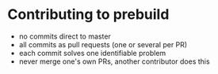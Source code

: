 # Contributing to prebuild

- no commits direct to master
- all commits as pull requests (one or several per PR)
- each commit solves one identifiable problem
- never merge one's own PRs, another contributor does this
